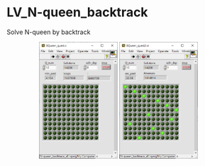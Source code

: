 # LV_N-queen_backtrack
Solve N-queen by backtrack 

<div align="center">
	<img src="./pic/8Queen_quest1.png" alt="Editor" width="177">
	<img src="./pic/8Queen_quest2_1.png" alt="Editor" width="177">
</div>
